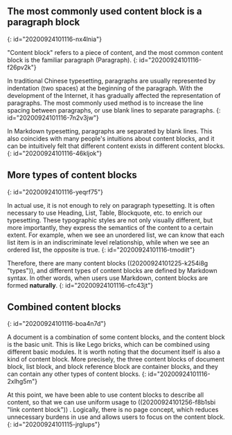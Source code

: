 ## The most commonly used content block is a paragraph block
{: id="20200924101116-nx4lnia"}

"Content block" refers to a piece of content, and the most common content block is the familiar paragraph (Paragraph).
{: id="20200924101116-f26pv2k"}

In traditional Chinese typesetting, paragraphs are usually represented by indentation (two spaces) at the beginning of the paragraph. With the development of the Internet, it has gradually affected the representation of paragraphs. The most commonly used method is to increase the line spacing between paragraphs, or use blank lines to separate paragraphs.
{: id="20200924101116-7n2v3jw"}

In Markdown typesetting, paragraphs are separated by blank lines. This also coincides with many people's intuitions about content blocks, and it can be intuitively felt that different content exists in different content blocks.
{: id="20200924101116-46kljok"}

## More types of content blocks
{: id="20200924101116-yeqrf75"}

In actual use, it is not enough to rely on paragraph typesetting. It is often necessary to use Heading, List, Table, Blockquote, etc. to enrich our typesetting. These typographic styles are not only visually different, but more importantly, they express the semantics of the content to a certain extent. For example, when we see an unordered list, we can know that each list item is in an indiscriminate level relationship, while when we see an ordered list, the opposite is true.
{: id="20200924101116-tmodilt"}

Therefore, there are many content blocks ((20200924101225-k254i8g "types")), and different types of content blocks are defined by Markdown syntax. In other words, when users use Markdown, content blocks are formed **naturally**.
{: id="20200924101116-cfc43jt"}

## Combined content blocks
{: id="20200924101116-boa4n7d"}

A document is a combination of some content blocks, and the content block is the basic unit. This is like Lego bricks, which can be combined using different basic modules. It is worth noting that the document itself is also a kind of content block. More precisely, the three content blocks of document block, list block, and block reference block are container blocks, and they can contain any other types of content blocks.
{: id="20200924101116-2xlhg5m"}

At this point, we have been able to use content blocks to describe all content, so that we can use uniform usage to ((20200924101256-f8b1sbi "link content block")) . Logically, there is no page concept, which reduces unnecessary burdens in use and allows users to focus on the content block.
{: id="20200924101115-jrglups"}
